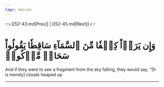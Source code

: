 ```yaml
---
tags: meccan
---
```


👈 [[52-43.md|Prev]] | [[52-45.md|Next]] 👉

# وَإِن يَرَوۡاْ كِسۡفٗا مِّنَ ٱلسَّمَآءِ سَاقِطٗا يَقُولُواْ سَحَابٞ مَّرۡكُومٞ

And if they were to see a fragment from the sky falling, they would say, "[It is merely] clouds heaped up

---

